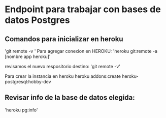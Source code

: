 # Endpoint para trabajar con bases de datos Postgres

## Comandos para inicializar en heroku
'git remote -v '
Para agregar conexion en HEROKU:
'heroku git:remote -a [nombre app heroku]'

revisamos el nuevo respositorio destino:
'git remote -v'

Para crear la instancia en heroku
heroku addons:create heroku-postgresql:hobby-dev

## Revisar info de la base de datos elegida:
'heroku pg:info'
